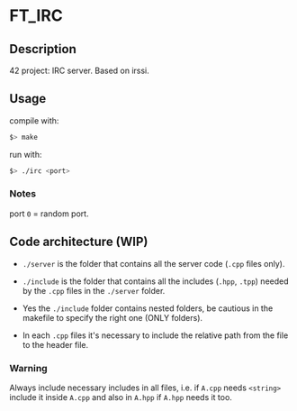 # FT_IRC

## Description

42 project: IRC server. Based on irssi.

## Usage

compile with:

```bash
$> make
```

run with:

```bash
$> ./irc <port>
```

### Notes

port `0` = random port.

## Code architecture (WIP)

- `./server` is the folder that contains all the server code (`.cpp` files only).

- `./include` is the folder that contains all the includes (`.hpp`, `.tpp`) needed by the `.cpp` files in the `./server` folder.

- Yes the `./include` folder contains nested folders, be cautious in the makefile to specify the right one (ONLY folders).

- In each `.cpp` files it's necessary to include the relative path from the file to the header file.

### Warning

Always include necessary includes in all files, i.e. if `A.cpp` needs `<string>` include it inside `A.cpp` and also in `A.hpp` if `A.hpp` needs it too.
